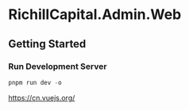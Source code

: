 # RichillCapital.Admin.Web

## Getting Started

### Run Development Server

```powershell
pnpm run dev -o
```

https://cn.vuejs.org/
